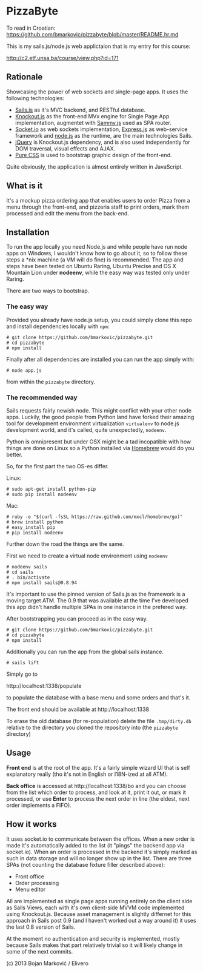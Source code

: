 # PizzaByte

To read in Croatian: https://github.com/bmarkovic/pizzabyte/blob/master/README.hr.md

This is my sails.js/node.js web applictaion that is my entry for this course:

http://c2.etf.unsa.ba/course/view.php?id=171

## Rationale

Showcasing the power of web sockets and single-page apps. It uses the following technologies:

* [Sails.js](http://sailsjs.org/) as it's MVC backend, and RESTful database.
* [Knockout.js](http://knockoutjs.com/) as the front-end MVx engine for Single Page App implementation, augmentet with [Sammy.js](http://sammyjs.org/) used as SPA router. 
* [Socket.io](http://socket.io/) as web sockets implementation, [Express.js](http://expressjs.comno/) as web-service framework and [node.js](http://nodejs.org/) as the runtime, are the main technologies Sails.
* [jQuery](http://jquery.com/) is Knockout.js dependency, and is also used independently for DOM traversal, visual effects and AJAX.
* [Pure CSS](http://purecss.io/) is used to bootstrap graphic design of the front-end.

Quite obviously, the application is almost entirely written in JavaScript.

## What is it

It's a mockup pizza ordering app that enables users to order Pizza from a menu through the front-end, and pizzeria staff to print orders, mark them processed and edit the menu from the back-end.

## Installation

To run the app locally you need Node.js and while people have run node apps on Windows, I wouldn't know how to go about it, so to follow these steps a \*nix machine (a VM will do fine) is recommended. The app and steps have been tested on Ubuntu Raring, Ubuntu Precise and OS X Mountain Lion under **nodeenv**, while the easy way was tested only under Raring. 

There are two ways to bootstrap.

### The easy way

Provided you already have node.js setup, you could simply clone this repo and install dependencies locally with `npm`:

    # git clone https://github.com/bmarkovic/pizzabyte.git
    # cd pizzabyte
    # npm install

Finally after all dependencies are installed you can run the app simply with:

    # node app.js

from within the `pizzabyte` directory.

### The recommended way

Sails requests fairly newish node. This might conflict with your other node apps. Luckily, the good people from Python land have forked their amazing tool for development environment virtualization `virtualenv` to node.js development world, and it's called, quite unexpectedly, `nodeenv`. 

Python is omnipresent but under OSX might be a tad incopatible with how things are done on Linux so a Python installed via [Homebrew](http://brew.sh/) would do you better.

So, for the first part the two OS-es differ.

Linux:

    # sudo apt-get install python-pip
    # sudo pip install nodeenv

Mac:

    # ruby -e "$(curl -fsSL https://raw.github.com/mxcl/homebrew/go)"
    # brew install python
    # easy_install pip
    # pip install nodeenv

Further down the road the things are the same.

First we need to create a virtual node environment using `nodeenv`

    # nodeenv sails
    # cd sails
    # . bin/activate
    # npm install sails@0.8.94


It's important to use the pinned version of Sails.js as the framework is a moving target ATM. The 0.9 that was available at the time I've developed this app didn't handle multiple SPAs in one instance in the prefered way.

After bootstrapping you can proceed as in the easy way.

    # git clone https://github.com/bmarkovic/pizzabyte.git
    # cd pizzabyte
    # npm install

Additionally you can run the app from the global sails instance.

    # sails lift

Simply go to

http://localhost:1338/populate

to populate the database with a base menu and some orders and that's it.

The front end should be available at http://localhost:1338

To erase the old database (for re-population) delete the file `.tmp/dirty.db` relative to the directory you cloned the repository into (the `pizzabyte` directory)

## Usage

**Front end** is at the root of the app. It's a fairly simple wizard UI that is self explanatory really (tho it's not in English or I18N-ized at all ATM).

**Back office** is accessed at http://localhost:1338/bo and you can choose from the list which order to process, and look at it, print it out, or mark it processed, or use **Enter** to process the next order in line (the eldest, next order implements a FIFO).

## How it works

It uses socket.io to communicate between the offices. When a new order is made it's automatically added to the list (it "pings" the backend app via socket.io). When an order is processed in the backend it's simply marked as such in data storage and will no longer show up in the list. There are three SPAs (not counting the database fixture filler described above):

* Front office
* Order processing
* Menu editor

All are implemented as single page apps running entirely on the client side as Sails Views, each with it's own client-side MVVM code implemented using Knockout.js. Because asset management is slightly differnet for this approach in Sails post 0.9 (and I haven't worked out a way around it) it uses the last 0.8 version of Sails.

At the moment no authentication and security is implemented, mostly because Sails makes that part relatively trivial so it will likely change in some of the next commits.

(c) 2013 Bojan Marković / Elivero

